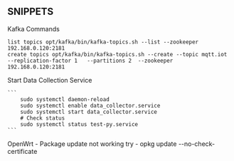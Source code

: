 ## SNIPPETS

Kafka Commands
   ```
   list topics opt/kafka/bin/kafka-topics.sh --list --zookeeper 192.168.0.120:2181
   create topics opt/kafka/bin/kafka-topics.sh --create --topic mqtt.iot --replication-factor 1   --partitions 2  --zookeeper 192.168.0.120:2181
   ```
    
Start Data Collection Service

    ```
        sudo systemctl daemon-reload
        sudo systemctl enable data_collector.service
        sudo systemctl start data_collector.service
        # Check status
        sudo systemctl status test-py.service
    ```
    
OpenWrt -
    Package update not working try - opkg update --no-check-certificate